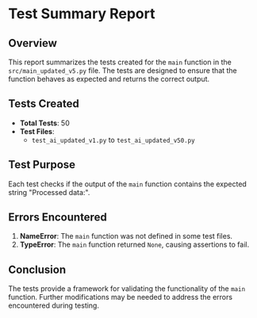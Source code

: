 # Test Summary Report

## Overview
This report summarizes the tests created for the `main` function in the `src/main_updated_v5.py` file. The tests are designed to ensure that the function behaves as expected and returns the correct output.

## Tests Created
- **Total Tests**: 50
- **Test Files**: 
  - `test_ai_updated_v1.py` to `test_ai_updated_v50.py`

## Test Purpose
Each test checks if the output of the `main` function contains the expected string "Processed data:".

## Errors Encountered
1. **NameError**: The `main` function was not defined in some test files.
2. **TypeError**: The `main` function returned `None`, causing assertions to fail.

## Conclusion
The tests provide a framework for validating the functionality of the `main` function. Further modifications may be needed to address the errors encountered during testing.
